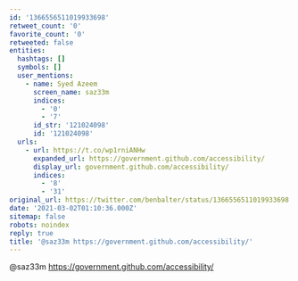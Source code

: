 ```yaml
---
id: '1366556511019933698'
retweet_count: '0'
favorite_count: '0'
retweeted: false
entities:
  hashtags: []
  symbols: []
  user_mentions:
    - name: Syed Azeem
      screen_name: saz33m
      indices:
        - '0'
        - '7'
      id_str: '121024098'
      id: '121024098'
  urls:
    - url: https://t.co/wp1rniANHw
      expanded_url: https://government.github.com/accessibility/
      display_url: government.github.com/accessibility/
      indices:
        - '8'
        - '31'
original_url: https://twitter.com/benbalter/status/1366556511019933698
date: '2021-03-02T01:10:36.000Z'
sitemap: false
robots: noindex
reply: true
title: '@saz33m https://government.github.com/accessibility/'
---
```


@saz33m https://government.github.com/accessibility/